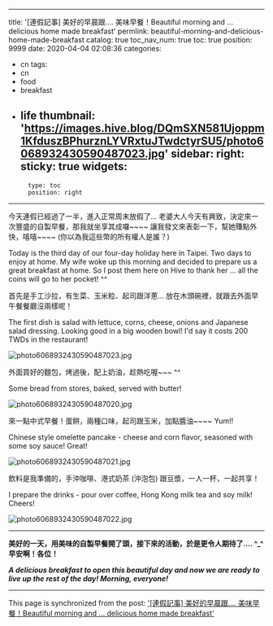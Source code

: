 
---
title: '[連假記事] 美好的早晨跟.... 美味早餐！Beautiful morning and ... delicious home made breakfast'
permlink: beautiful-morning-and-delicious-home-made-breakfast
catalog: true
toc_nav_num: true
toc: true
position: 9999
date: 2020-04-04 02:08:36
categories:
- cn
tags:
- cn
- food
- breakfast
- life
thumbnail: 'https://images.hive.blog/DQmSXN581Ujoppm1KfduszBPhurznLYVRxtuJTwdctyrSU5/photo6068932430590487023.jpg'
sidebar:
    right:
        sticky: true
widgets:
    -
        type: toc
        position: right
---


今天連假已經過了一半，進入正常周末放假了... 老婆大人今天有興致，決定來一次豐盛的自製早餐，那我就坐享其成囉~~~~ 讓我發文來表彰一下，幫她賺點外快，嘻嘻~~~~ (你以為我這些幣的所有權人是誰？)

Today is the third day of our four-day holiday here in Taipei. Two days to enjoy at home. My wife woke up this morning and decided to prepare us a great breakfast at home. So I post them here on Hive to thank her ... all the coins will go to her pocket! ^^

首先是手工沙拉，有生菜、玉米粒、起司跟洋蔥... 放在木頭碗裡，就跟去外面早午餐餐廳沒兩樣呢！

The first dish is salad with lettuce, corns, cheese, onions and Japanese salad dressing. Looking good in a big wooden bowl! I'd say it costs 200 TWDs in the restaurant!

![photo6068932430590487023.jpg](https://images.hive.blog/DQmSXN581Ujoppm1KfduszBPhurznLYVRxtuJTwdctyrSU5/photo6068932430590487023.jpg)

外面買好的麵包，烤過後，配上奶油，趁熱吃喔~~~ ^^

Some bread from stores, baked, served with butter!

![photo6068932430590487020.jpg](https://images.hive.blog/DQmY1QwhVwAmTNZ5SLL1fkgAy2VjxZREBLKP9gcGhXA8nQs/photo6068932430590487020.jpg)

來一點中式早餐！蛋餅，兩種口味，起司跟玉米，加點醬油~~~~ Yum!!

Chinese style omelette pancake - cheese and corn flavor, seasoned with some soy sauce! Great! 

![photo6068932430590487021.jpg](https://images.hive.blog/DQmThzn1EHnuBoyAcUG4PFCRy7CJNKukbiwKtZ9fHJt2yWt/photo6068932430590487021.jpg)

飲料是我準備的，手沖咖啡、港式奶茶 (沖泡包) 跟豆漿，一人一杯，一起共享！

I prepare the drinks - pour over coffee, Hong Kong milk tea and soy milk! Cheers!

![photo6068932430590487022.jpg](https://images.hive.blog/DQmYxzPedFFXYBdhjc3yvy6qpf8ikoSQPhyFbMN3BqD3P4p/photo6068932430590487022.jpg)
****

<b>
美好的一天，用美味的自製早餐開了頭，接下來的活動，於是更令人期待了.... ^_^ 早安啊！各位！

*A delicious breakfast to open this beautiful day and now we are ready to live up the rest of the day! Morning, everyone!*
</b>

- - -

This page is synchronized from the post: ['[連假記事] 美好的早晨跟.... 美味早餐！Beautiful morning and ... delicious home made breakfast'](https://steemit.com/@deanliu/beautiful-morning-and-delicious-home-made-breakfast)
